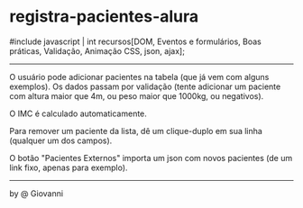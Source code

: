 # registra-pacientes-alura

#include javascript | 
int recursos[DOM, Eventos e formulários, Boas práticas, Validação, Animação CSS, json, ajax];

---------------

O usuário pode adicionar pacientes na tabela (que já vem com alguns exemplos). Os dados passam por validação (tente adicionar um paciente com altura maior que 4m, ou peso maior que 1000kg, ou negativos).

O IMC é calculado automaticamente.

Para remover um paciente da lista, dê um clique-duplo em sua linha (qualquer um dos campos).

O botão "Pacientes Externos" importa um json com novos pacientes (de um link fixo, apenas para exemplo).

---------------
by @ Giovanni
